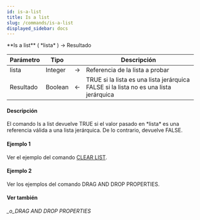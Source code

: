 ```yaml
---
id: is-a-list
title: Is a list
slug: /commands/is-a-list
displayed_sidebar: docs
---
```


<!--REF #_command_.Is a list.Syntax-->**Is a list** ( *lista* ) -> Resultado<!-- END REF-->
<!--REF #_command_.Is a list.Params-->
| Parámetro | Tipo |  | Descripción |
| --- | --- | --- | --- |
| lista | Integer | &rarr; | Referencia de la lista a probar |
| Resultado | Boolean | &larr; | TRUE si la lista es una lista jerárquica FALSE si la lista no es una lista jerárquica |

<!-- END REF-->

#### Descripción 

<!--REF #_command_.Is a list.Summary-->El comando Is a list devuelve TRUE si el valor pasado en *lista* es una referencia válida a una lista jerárquica.<!-- END REF--> De lo contrario, devuelve FALSE.

#### Ejemplo 1 

Ver el ejemplo del comando [CLEAR LIST](clear-list.md "CLEAR LIST").

#### Ejemplo 2 

Ver los ejemplos del comando DRAG AND DROP PROPERTIES.

#### Ver también 

*\_o\_DRAG AND DROP PROPERTIES*  